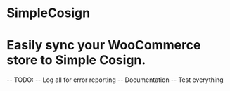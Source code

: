 # SimpleCosign
# Easily sync your WooCommerce store to Simple Cosign.
-- TODO:
 -- Log all for error reporting
 -- Documentation
 -- Test everything